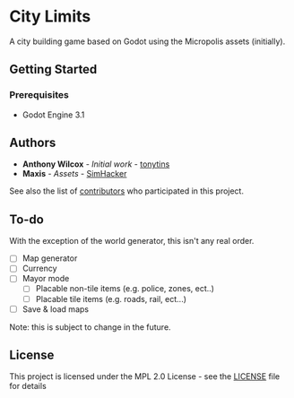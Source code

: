 # City Limits

A city building game based on Godot using the Micropolis assets (initially).

## Getting Started

### Prerequisites

- Godot Engine 3.1

## Authors

- **Anthony Wilcox** - _Initial work_ - [tonytins](https://github.com/tonytins)
- **Maxis** - _Assets_ - [SimHacker](https://github.com/SimHacker/)

See also the list of [contributors](https://github.com/tonytins/citylimits/contributors) who participated in this project.

## To-do

With the exception of the world generator, this isn't any real order.

- [ ] Map generator
- [ ] Currency
- [ ] Mayor mode
  - [ ] Placable non-tile items (e.g. police, zones, ect..)
  - [ ] Placable tile items (e.g. roads, rail, ect...)
- [ ] Save & load maps

Note: this is subject to change in the future.

## License

This project is licensed under the MPL 2.0 License - see the [LICENSE](LICENSE) file for details

